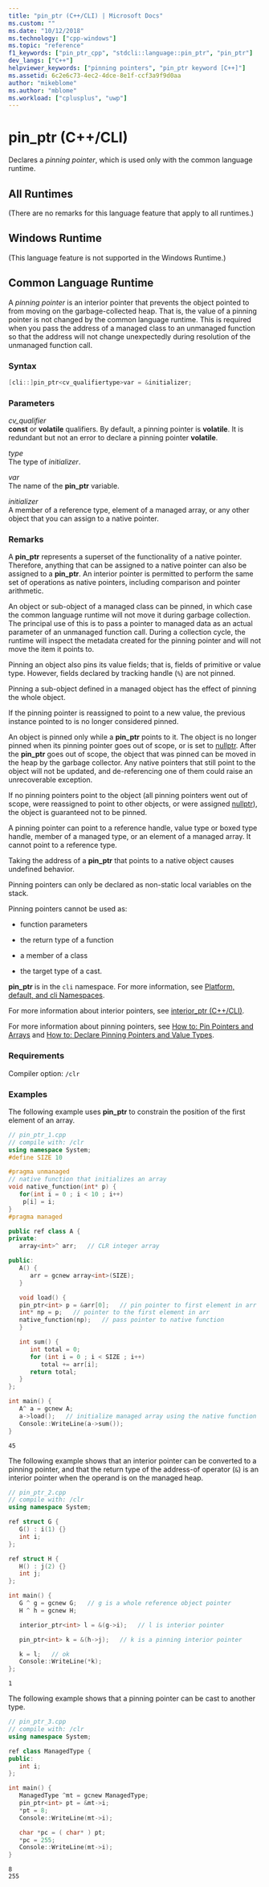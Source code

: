 ```yaml
---
title: "pin_ptr (C++/CLI) | Microsoft Docs"
ms.custom: ""
ms.date: "10/12/2018"
ms.technology: ["cpp-windows"]
ms.topic: "reference"
f1_keywords: ["pin_ptr_cpp", "stdcli::language::pin_ptr", "pin_ptr"]
dev_langs: ["C++"]
helpviewer_keywords: ["pinning pointers", "pin_ptr keyword [C++]"]
ms.assetid: 6c2e6c73-4ec2-4dce-8e1f-ccf3a9f9d0aa
author: "mikeblome"
ms.author: "mblome"
ms.workload: ["cplusplus", "uwp"]
---
```

# pin_ptr (C++/CLI)

Declares a *pinning pointer*, which is used only with the common language runtime.

## All Runtimes

(There are no remarks for this language feature that apply to all runtimes.)

## Windows Runtime

(This language feature is not supported in the Windows Runtime.)

## Common Language Runtime

A *pinning pointer* is an interior pointer that prevents the object pointed to from moving on the garbage-collected heap. That is, the value of a pinning pointer is not changed by the common language runtime. This is required when you pass the address of a managed class to an unmanaged function so that the address will not change unexpectedly during resolution of the unmanaged function call.

### Syntax

```cpp
[cli::]pin_ptr<cv_qualifiertype>var = &initializer;
```

### Parameters

*cv_qualifier*<br/>
**const** or **volatile** qualifiers. By default, a pinning pointer is **volatile**. It is redundant but not an error to declare a pinning pointer **volatile**.

*type*<br/>
The type of *initializer*.

*var*<br/>
The name of the **pin_ptr** variable.

*initializer*<br/>
A member of a reference type, element of a managed array, or any other object that you can assign to a native pointer.

### Remarks

A **pin_ptr** represents a superset of the functionality of a native pointer. Therefore, anything that can be assigned to a native pointer can also be assigned to a **pin_ptr**. An interior pointer is permitted to perform the same set of operations as native pointers, including comparison and pointer arithmetic.

An object or sub-object of a managed class can be pinned, in which case the common language runtime will not move it during garbage collection. The principal use of this is to pass a pointer to managed data as an actual parameter of an unmanaged function call. During a collection cycle, the runtime will inspect the metadata created for the pinning pointer and will not move the item it points to.

Pinning an object also pins its value fields; that is, fields of primitive or value type. However, fields declared by tracking handle (`%`) are not pinned.

Pinning a sub-object defined in a managed object has the effect of pinning the whole object.

If the pinning pointer is reassigned to point to a new value, the previous instance pointed to is no longer considered pinned.

An object is pinned only while a **pin_ptr** points to it. The object is no longer pinned when its pinning pointer goes out of scope, or is set to [nullptr](../windows/nullptr-cpp-component-extensions.md). After the **pin_ptr** goes out of scope, the object that was pinned can be moved in the heap by the garbage collector. Any native pointers that still point to the object will not be updated, and de-referencing one of them could raise an unrecoverable exception.

If no pinning pointers point to the object (all pinning pointers went out of scope, were reassigned to point to other objects, or were assigned [nullptr](../windows/nullptr-cpp-component-extensions.md)), the object is guaranteed not to be pinned.

A pinning pointer can point to a reference handle, value type or boxed type handle, member of a managed type, or an element of a managed array. It cannot point to a reference type.

Taking the address of a **pin_ptr** that points to a native object causes undefined behavior.

Pinning pointers can only be declared as non-static local variables on the stack.

Pinning pointers cannot be used as:

- function parameters

- the return type of a function

- a member of a class

- the target type of a cast.

**pin_ptr** is in the `cli` namespace. For more information, see [Platform, default, and cli Namespaces](../windows/platform-default-and-cli-namespaces-cpp-component-extensions.md).

For more information about interior pointers, see [interior_ptr (C++/CLI)](../windows/interior-ptr-cpp-cli.md).

For more information about pinning pointers, see [How to: Pin Pointers and Arrays](../windows/how-to-pin-pointers-and-arrays.md) and [How to: Declare Pinning Pointers and Value Types](../windows/how-to-declare-pinning-pointers-and-value-types.md).

### Requirements

Compiler option: `/clr`

### Examples

The following example uses **pin_ptr** to constrain the position of the first element of an array.

```cpp
// pin_ptr_1.cpp
// compile with: /clr
using namespace System;
#define SIZE 10

#pragma unmanaged
// native function that initializes an array
void native_function(int* p) {
   for(int i = 0 ; i < 10 ; i++)
    p[i] = i;
}
#pragma managed

public ref class A {
private:
   array<int>^ arr;   // CLR integer array

public:
   A() {
      arr = gcnew array<int>(SIZE);
   }

   void load() {
   pin_ptr<int> p = &arr[0];   // pin pointer to first element in arr
   int* np = p;   // pointer to the first element in arr
   native_function(np);   // pass pointer to native function
   }

   int sum() {
      int total = 0;
      for (int i = 0 ; i < SIZE ; i++)
         total += arr[i];
      return total;
   }
};

int main() {
   A^ a = gcnew A;
   a->load();   // initialize managed array using the native function
   Console::WriteLine(a->sum());
}
```

```Output
45
```

The following example shows that an interior pointer can be converted to a pinning pointer, and that the return type of the address-of operator (`&`) is an interior pointer when the operand is on the managed heap.

```cpp
// pin_ptr_2.cpp
// compile with: /clr
using namespace System;

ref struct G {
   G() : i(1) {}
   int i;
};

ref struct H {
   H() : j(2) {}
   int j;
};

int main() {
   G ^ g = gcnew G;   // g is a whole reference object pointer
   H ^ h = gcnew H;

   interior_ptr<int> l = &(g->i);   // l is interior pointer

   pin_ptr<int> k = &(h->j);   // k is a pinning interior pointer

   k = l;   // ok
   Console::WriteLine(*k);
};
```

```Output
1
```

The following example shows that a pinning pointer can be cast to another type.

```cpp
// pin_ptr_3.cpp
// compile with: /clr
using namespace System;

ref class ManagedType {
public:
   int i;
};

int main() {
   ManagedType ^mt = gcnew ManagedType;
   pin_ptr<int> pt = &mt->i;
   *pt = 8;
   Console::WriteLine(mt->i);

   char *pc = ( char* ) pt;
   *pc = 255;
   Console::WriteLine(mt->i);
}
```

```Output
8
255
```